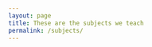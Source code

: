 ```yaml
---
layout: page
title: These are the subjects we teach
permalink: /subjects/
---
```

<html>
<head>
<style>
.button {
   background-color: #FFFFFF;
   border: none;
   color: white;
   padding: 10px 20px;
   text-align: center;
   text-decoration: none;
   display: inline-block;
   font-size: 12px;
}
   
</style>
</head>
</html>
